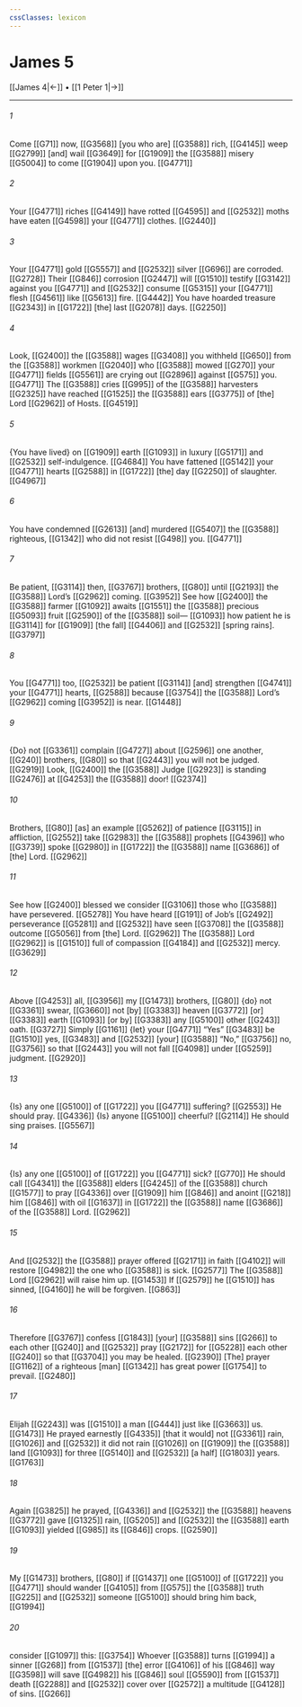 ```yaml
---
cssClasses: lexicon
---
```


# James 5

[[James 4|←]] • [[1 Peter 1|→]]

---

###### 1
Come [[G71]] now, [[G3568]] [you who are] [[G3588]] rich, [[G4145]] weep [[G2799]] [and] wail [[G3649]] for [[G1909]] the [[G3588]] misery [[G5004]] to come [[G1904]] upon you. [[G4771]]

###### 2
Your [[G4771]] riches [[G4149]] have rotted [[G4595]] and [[G2532]] moths have eaten [[G4598]] your [[G4771]] clothes. [[G2440]]

###### 3
Your [[G4771]] gold [[G5557]] and [[G2532]] silver [[G696]] are corroded. [[G2728]] Their [[G846]] corrosion [[G2447]] will [[G1510]] testify [[G3142]] against you [[G4771]] and [[G2532]] consume [[G5315]] your [[G4771]] flesh [[G4561]] like [[G5613]] fire. [[G4442]] You have hoarded treasure [[G2343]] in [[G1722]] [the] last [[G2078]] days. [[G2250]]

###### 4
Look, [[G2400]] the [[G3588]] wages [[G3408]] you withheld [[G650]] from the [[G3588]] workmen [[G2040]] who [[G3588]] mowed [[G270]] your [[G4771]] fields [[G5561]] are crying out [[G2896]] against [[G575]] you. [[G4771]] The [[G3588]] cries [[G995]] of the [[G3588]] harvesters [[G2325]] have reached [[G1525]] the [[G3588]] ears [[G3775]] of [the] Lord [[G2962]] of Hosts. [[G4519]]

###### 5
{You have lived} on [[G1909]] earth [[G1093]] in luxury [[G5171]] and [[G2532]] self-indulgence. [[G4684]] You have fattened [[G5142]] your [[G4771]] hearts [[G2588]] in [[G1722]] [the] day [[G2250]] of slaughter. [[G4967]]

###### 6
You have condemned [[G2613]] [and] murdered [[G5407]] the [[G3588]] righteous, [[G1342]] who did not resist [[G498]] you. [[G4771]]

###### 7
Be patient, [[G3114]] then, [[G3767]] brothers, [[G80]] until [[G2193]] the [[G3588]] Lord’s [[G2962]] coming. [[G3952]] See how [[G2400]] the [[G3588]] farmer [[G1092]] awaits [[G1551]] the [[G3588]] precious [[G5093]] fruit [[G2590]] of the [[G3588]] soil— [[G1093]] how patient he is [[G3114]] for [[G1909]] [the fall] [[G4406]] and [[G2532]] [spring rains]. [[G3797]]

###### 8
You [[G4771]] too, [[G2532]] be patient [[G3114]] [and] strengthen [[G4741]] your [[G4771]] hearts, [[G2588]] because [[G3754]] the [[G3588]] Lord’s [[G2962]] coming [[G3952]] is near. [[G1448]]

###### 9
{Do} not [[G3361]] complain [[G4727]] about [[G2596]] one another, [[G240]] brothers, [[G80]] so that [[G2443]] you will not be judged. [[G2919]] Look, [[G2400]] the [[G3588]] Judge [[G2923]] is standing [[G2476]] at [[G4253]] the [[G3588]] door! [[G2374]]

###### 10
Brothers, [[G80]] [as] an example [[G5262]] of patience [[G3115]] in affliction, [[G2552]] take [[G2983]] the [[G3588]] prophets [[G4396]] who [[G3739]] spoke [[G2980]] in [[G1722]] the [[G3588]] name [[G3686]] of [the] Lord. [[G2962]]

###### 11
See how [[G2400]] blessed we consider [[G3106]] those who [[G3588]] have persevered. [[G5278]] You have heard [[G191]] of Job’s [[G2492]] perseverance [[G5281]] and [[G2532]] have seen [[G3708]] the [[G3588]] outcome [[G5056]] from [the] Lord. [[G2962]] The [[G3588]] Lord [[G2962]] is [[G1510]] full of compassion [[G4184]] and [[G2532]] mercy. [[G3629]]

###### 12
Above [[G4253]] all, [[G3956]] my [[G1473]] brothers, [[G80]] {do} not [[G3361]] swear, [[G3660]] not [by] [[G3383]] heaven [[G3772]] [or] [[G3383]] earth [[G1093]] [or by] [[G3383]] any [[G5100]] other [[G243]] oath. [[G3727]] Simply [[G1161]] {let} your [[G4771]] “Yes” [[G3483]] be [[G1510]] yes, [[G3483]] and [[G2532]] [your] [[G3588]] “No,” [[G3756]] no, [[G3756]] so that [[G2443]] you will not fall [[G4098]] under [[G5259]] judgment. [[G2920]]

###### 13
{Is} any one [[G5100]] of [[G1722]] you [[G4771]] suffering? [[G2553]] He should pray. [[G4336]] {Is} anyone [[G5100]] cheerful? [[G2114]] He should sing praises. [[G5567]]

###### 14
{Is} any one [[G5100]] of [[G1722]] you [[G4771]] sick? [[G770]] He should call [[G4341]] the [[G3588]] elders [[G4245]] of the [[G3588]] church [[G1577]] to pray [[G4336]] over [[G1909]] him [[G846]] and anoint [[G218]] him [[G846]] with oil [[G1637]] in [[G1722]] the [[G3588]] name [[G3686]] of the [[G3588]] Lord. [[G2962]]

###### 15
And [[G2532]] the [[G3588]] prayer offered [[G2171]] in faith [[G4102]] will restore [[G4982]] the one who [[G3588]] is sick. [[G2577]] The [[G3588]] Lord [[G2962]] will raise him up. [[G1453]] If [[G2579]] he [[G1510]] has sinned, [[G4160]] he will be forgiven. [[G863]]

###### 16
Therefore [[G3767]] confess [[G1843]] [your] [[G3588]] sins [[G266]] to each other [[G240]] and [[G2532]] pray [[G2172]] for [[G5228]] each other [[G240]] so that [[G3704]] you may be healed. [[G2390]] [The] prayer [[G1162]] of a righteous [man] [[G1342]] has great power [[G1754]] to prevail. [[G2480]]

###### 17
Elijah [[G2243]] was [[G1510]] a man [[G444]] just like [[G3663]] us. [[G1473]] He prayed earnestly [[G4335]] [that it would] not [[G3361]] rain, [[G1026]] and [[G2532]] it did not rain [[G1026]] on [[G1909]] the [[G3588]] land [[G1093]] for three [[G5140]] and [[G2532]] [a half] [[G1803]] years. [[G1763]]

###### 18
Again [[G3825]] he prayed, [[G4336]] and [[G2532]] the [[G3588]] heavens [[G3772]] gave [[G1325]] rain, [[G5205]] and [[G2532]] the [[G3588]] earth [[G1093]] yielded [[G985]] its [[G846]] crops. [[G2590]]

###### 19
My [[G1473]] brothers, [[G80]] if [[G1437]] one [[G5100]] of [[G1722]] you [[G4771]] should wander [[G4105]] from [[G575]] the [[G3588]] truth [[G225]] and [[G2532]] someone [[G5100]] should bring him back, [[G1994]]

###### 20
consider [[G1097]] this: [[G3754]] Whoever [[G3588]] turns [[G1994]] a sinner [[G268]] from [[G1537]] [the] error [[G4106]] of his [[G846]] way [[G3598]] will save [[G4982]] his [[G846]] soul [[G5590]] from [[G1537]] death [[G2288]] and [[G2532]] cover over [[G2572]] a multitude [[G4128]] of sins. [[G266]]

